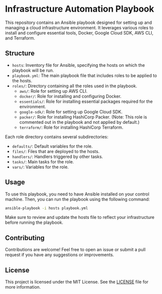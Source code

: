 # Infrastructure Automation Playbook

This repository contains an Ansible playbook designed for setting up and managing a cloud infrastructure environment. It leverages various roles to install and configure essential tools, Docker, Google Cloud SDK, AWS CLI, and Terraform.

## Structure

- `hosts`: Inventory file for Ansible, specifying the hosts on which the playbook will be run.
- `playbook.yml`: The main playbook file that includes roles to be applied to the hosts.
- `roles/`: Directory containing all the roles used in the playbook.
  - `aws/`: Role for setting up AWS CLI.
  - `docker/`: Role for installing and configuring Docker.
  - `essentials/`: Role for installing essential packages required for the environment.
  - `google-sdk/`: Role for setting up Google Cloud SDK.
  - `packer/`: Role for installing HashiCorp Packer. (Note: This role is commented out in the playbook and not applied by default.)
  - `terraform/`: Role for installing HashiCorp Terraform.

Each role directory contains several subdirectories:

- `defaults/`: Default variables for the role.
- `files/`: Files that are deployed to the hosts.
- `handlers/`: Handlers triggered by other tasks.
- `tasks/`: Main tasks for the role.
- `vars/`: Variables for the role.

## Usage

To use this playbook, you need to have Ansible installed on your control machine. Then, you can run the playbook using the following command:

```bash
ansible-playbook -i hosts playbook.yml
```

Make sure to review and update the hosts file to reflect your infrastructure before running the playbook.

## Contributing

Contributions are welcome! Feel free to open an issue or submit a pull request if you have any suggestions or improvements.

## License

This project is licensed under the MIT License. See the [LICENSE](LICENSE) file for more information.
